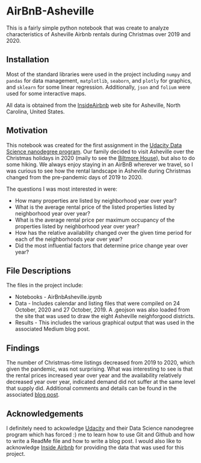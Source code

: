 # AirBnB-Asheville
This is a fairly simple python notebook that was create to analyze characteristics of Asheville Airbnb rentals during Christmas over 2019 and 2020.

## Installation
 Most of the standard libraries were used in the project including `numpy` and `pandas` for data management, `matplotlib`, `seaborn`, and `plotly` for graphics, and `sklearn` for some linear regression.  Additionally, `json` and `folium` were used for some interactive maps.
 
 All data is obtained from the [InsideAirbnb](http://insideairbnb.com) web site for Asheville, North Carolina, United States.  
 
## Motivation
This notebook was created for the first assignment in the [Udacity Data Science nanodegree program](https://www.udacity.com/course/data-scientist-nanodegree--nd025).  Our family decided to visit Asheville over the Christmas holidays in 2020 (maily to see the [Biltmore House](https://www.biltmore.com/things-to-do/events/christmas/)), but also to do some hiking.  We always enjoy staying in an AirBnB wherever we travel, so I was curious to see how the rental landscape in Asheville during Christmas changed from the pre-pandemic days of 2019 to 2020.

The questions I was most interested in were:
* How many properties are listed by neighborhood year over year?
* What is the average rental price of the listed properties listed by neighborhood year over year?
* What is the average rental price per maximum occupancy of the properties listed by neighborhood year over year?
* How has the relative availability changed over the given time period for each of the neighborhoods year over year?
* Did the most influential factors that determine price change year over year?

## File Descriptions
The files in the project include:
* Notebooks - AirBnbAsheville.ipynb
* Data - Includes calendar and listing files that were compiled on 24 October, 2020 and 27 October, 2019.  A .geojson was also loaded from the site that was used to draw the eight Asheville neighforgood districts.
* Results - This includes the various graphical output that was used in the associated Medium blog post.

## Findings
The number of Christmas-time listings decreased from 2019 to 2020, which given the pandemic, was not surprising.  What was interesting to see is that the rental prices increased year over year and the availability relatively decreased year over year, indicated demand did not suffer at the same level that supply did.  Additional comments and details can be found in the associated [blog post]().

## Acknowledgements
I definitely need to ackowledge [Udacity](http://udacity.com) and their Data Science nanodegree program which has forced :) me to learn how to use Git and Github and how to write a ReadMe file and how to write a blog post.  I would also like to acknowledge [Inside Airbnb](http://insideairbnb.com) for providing the data that was used for this project.
